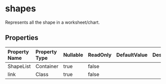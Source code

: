 # **shapes**

Represents all the shape in a worksheet/chart. 

## **Properties**

| Property Name | Property Type | Nullable |  ReadOnly | DefaultValue | Description | 
| :- | :- | :- |:- |  :- | :- |
|ShapeList|Container|true|false |  ||
|link|Class|true|false |  ||

